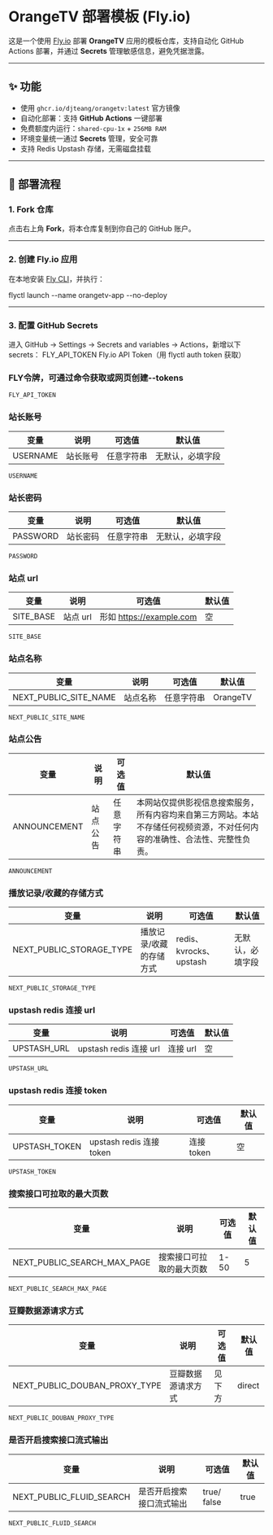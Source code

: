 # OrangeTV 部署模板 (Fly.io)

这是一个使用 [Fly.io](https://fly.io) 部署 **OrangeTV** 应用的模板仓库，支持自动化 GitHub Actions 部署，并通过 **Secrets** 管理敏感信息，避免凭据泄露。

---

## ✨ 功能

- 使用 `ghcr.io/djteang/orangetv:latest` 官方镜像
- 自动化部署：支持 **GitHub Actions** 一键部署
- 免费额度内运行：`shared-cpu-1x` + `256MB RAM`
- 环境变量统一通过 **Secrets** 管理，安全可靠
- 支持 Redis Upstash 存储，无需磁盘挂载

---

## 🚀 部署流程

### 1. Fork 仓库
点击右上角 **Fork**，将本仓库复制到你自己的 GitHub 账户。

---

### 2. 创建 Fly.io 应用
在本地安装 [Fly CLI](https://fly.io/docs/hands-on/install-flyctl/)，并执行：


flyctl launch --name orangetv-app --no-deploy



---

### 3. 配置 GitHub Secrets

进入 GitHub → Settings → Secrets and variables → Actions，新增以下 secrets：
FLY_API_TOKEN	Fly.io API Token（用 flyctl auth token 获取）

### FLY令牌，可通过命令获取或网页创建--tokens
```
FLY_API_TOKEN
```

### 站长账号
| 变量                                | 说明                                         | 可选值                           | 默认值                                                                                                                     |
| ----------------------------------- | -------------------------------------------- | -------------------------------- | -------------------------------------------------------------------------------------------------------------------------- |
| USERNAME                            | 站长账号           | 任意字符串                       | 无默认，必填字段                                                                                                                     |
```
USERNAME
```

### 站长密码
| 变量                                | 说明                                         | 可选值                           | 默认值                                                                                                                     |
| ----------------------------------- | -------------------------------------------- | -------------------------------- | -------------------------------------------------------------------------------------------------------------------------- |
| PASSWORD                            | 站长密码           | 任意字符串                       | 无默认，必填字段                                                                                                                     |
```
PASSWORD
```

### 站点 url
| 变量                                | 说明                                         | 可选值                           | 默认值                                                                                                                     |
| ----------------------------------- | -------------------------------------------- | -------------------------------- | -------------------------------------------------------------------------------------------------------------------------- |
| SITE_BASE                           | 站点 url              |       形如 https://example.com                  | 空                                                                                                                     |
```
SITE_BASE
```

### 站点名称	
| 变量                                | 说明                                         | 可选值                           | 默认值                                                                                                                     |
| ----------------------------------- | -------------------------------------------- | -------------------------------- | -------------------------------------------------------------------------------------------------------------------------- |
| NEXT_PUBLIC_SITE_NAME               | 站点名称                                     | 任意字符串                       | OrangeTV                                                                                                                     |
```
NEXT_PUBLIC_SITE_NAME
```

### 站点公告
| 变量                                | 说明                                         | 可选值                           | 默认值                                                                                                                     |
| ----------------------------------- | -------------------------------------------- | -------------------------------- | -------------------------------------------------------------------------------------------------------------------------- |
| ANNOUNCEMENT                        | 站点公告                                     | 任意字符串                       | 本网站仅提供影视信息搜索服务，所有内容均来自第三方网站。本站不存储任何视频资源，不对任何内容的准确性、合法性、完整性负责。 |
```
ANNOUNCEMENT
```

### 播放记录/收藏的存储方式
| 变量                                | 说明                                         | 可选值                           | 默认值                                                                                                                     |
| ----------------------------------- | -------------------------------------------- | -------------------------------- | -------------------------------------------------------------------------------------------------------------------------- |
| NEXT_PUBLIC_STORAGE_TYPE            | 播放记录/收藏的存储方式                      | redis、kvrocks、upstash | 无默认，必填字段                                                                                                               |
```
NEXT_PUBLIC_STORAGE_TYPE
```

### upstash redis 连接 url
| 变量                                | 说明                                         | 可选值                           | 默认值                                                                                                                     |
| ----------------------------------- | -------------------------------------------- | -------------------------------- | -------------------------------------------------------------------------------------------------------------------------- |
| UPSTASH_URL                         | upstash redis 连接 url                       | 连接 url                         | 空                                                                                                                         |
```
UPSTASH_URL
```

### upstash redis 连接 token
| 变量                                | 说明                                         | 可选值                           | 默认值                                                                                                                     |
| ----------------------------------- | -------------------------------------------- | -------------------------------- | -------------------------------------------------------------------------------------------------------------------------- |
| UPSTASH_TOKEN                       | upstash redis 连接 token                     | 连接 token                       | 空                                                                                                                         |
```
UPSTASH_TOKEN
```

### 搜索接口可拉取的最大页数
| 变量                                | 说明                                         | 可选值                           | 默认值                                                                                                                     |
| ----------------------------------- | -------------------------------------------- | -------------------------------- | -------------------------------------------------------------------------------------------------------------------------- |
| NEXT_PUBLIC_SEARCH_MAX_PAGE         | 搜索接口可拉取的最大页数                     | 1-50                             | 5                                                                                                                          |
```
NEXT_PUBLIC_SEARCH_MAX_PAGE
```

### 豆瓣数据源请求方式
| 变量                                | 说明                                         | 可选值                           | 默认值                                                                                                                     |
| ----------------------------------- | -------------------------------------------- | -------------------------------- | -------------------------------------------------------------------------------------------------------------------------- |
| NEXT_PUBLIC_DOUBAN_PROXY_TYPE       | 豆瓣数据源请求方式                           | 见下方                           | direct                                                                                                                     |
```
NEXT_PUBLIC_DOUBAN_PROXY_TYPE
```

### 是否开启搜索接口流式输出
| 变量                                | 说明                                         | 可选值                           | 默认值                                                                                                                     |
| ----------------------------------- | -------------------------------------------- | -------------------------------- | -------------------------------------------------------------------------------------------------------------------------- |
| NEXT_PUBLIC_FLUID_SEARCH | 是否开启搜索接口流式输出 | true/ false | true |
```
NEXT_PUBLIC_FLUID_SEARCH
```
```
